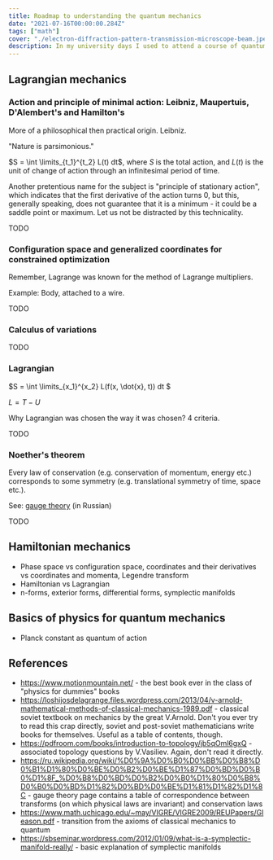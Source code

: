 ```yaml
---
title: Roadmap to understanding the quantum mechanics
date: "2021-07-16T00:00:00.284Z"
tags: ["math"]
cover: "./electron-diffraction-pattern-transmission-microscope-beam.jpeg"
description: In my university days I used to attend a course of quantum chemistry/mechanics, which was given in a typical post-soviet education style. All formalism, no essentials. As quantum computers are getting closer and closer to the reality by the day, I had a practical reason to finally improve my understanding of the theory. Here is my roadmap to understanding the quantum mechanics.
---
```


Lagrangian mechanics
--------------------


### Action and principle of minimal action: Leibniz, Maupertuis, D'Alembert's and Hamilton's

More of a philosophical then practical origin. Leibniz.

"Nature is parsimonious."

$S = \int \limits_{t_1}^{t_2} L(t) dt$, where $S$ is the total action, and $L(t)$ is the unit of change of action through
an infinitesimal period of time.

Another pretentious name for the subject is "principle of stationary action", which indicates that the first derivative of
the action turns 0, but this, generally speaking, does not guarantee that it is a minimum - it could be a saddle point or
maximum. Let us not be distracted by this technicality.

TODO

### Configuration space and generalized coordinates for constrained optimization

Remember, Lagrange was known for the method of Lagrange multipliers.

Example: Body, attached to a wire.

TODO

### Calculus of variations
 
TODO

### Lagrangian

$S = \int \limits_{x_1}^{x_2} L(f(x, \dot{x}, t)) dt $

$L = T - U$

Why Lagrangian was chosen the way it was chosen? 4 criteria.

TODO

### Noether's theorem

Every law of conservation (e.g. conservation of momentum, energy etc.) corresponds to some symmetry (e.g. translational
symmetry of time, space etc.).

See: [gauge theory](https://ru.wikipedia.org/wiki/%D0%9A%D0%B0%D0%BB%D0%B8%D0%B1%D1%80%D0%BE%D0%B2%D0%BE%D1%87%D0%BD%D0%B0%D1%8F_%D0%B8%D0%BD%D0%B2%D0%B0%D1%80%D0%B8%D0%B0%D0%BD%D1%82%D0%BD%D0%BE%D1%81%D1%82%D1%8C) (in Russian)

TODO

Hamiltonian mechanics
---------------------
 - Phase space vs configuration space, coordinates and their derivatives vs coordinates and momenta, Legendre transform
 - Hamiltonian vs Lagrangian
 - n-forms, exterior forms, differential forms, symplectic manifolds

Basics of physics for quantum mechanics
---------------------------------------
 - Planck constant as quantum of action

References
----------
 - https://www.motionmountain.net/ - the best book ever in the class of "physics for dummies" books
 - https://loshijosdelagrange.files.wordpress.com/2013/04/v-arnold-mathematical-methods-of-classical-mechanics-1989.pdf - classical soviet textbook on mechanics by the great V.Arnold. Don't you ever try to read this crap directly, soviet and post-soviet mathematicians write books for themselves. Useful as a table of contents, though.
 - https://pdfroom.com/books/introduction-to-topology/jb5qOml6gxQ - associated topology questions by V.Vasiliev. Again, don't read it directly.
 - https://ru.wikipedia.org/wiki/%D0%9A%D0%B0%D0%BB%D0%B8%D0%B1%D1%80%D0%BE%D0%B2%D0%BE%D1%87%D0%BD%D0%B0%D1%8F_%D0%B8%D0%BD%D0%B2%D0%B0%D1%80%D0%B8%D0%B0%D0%BD%D1%82%D0%BD%D0%BE%D1%81%D1%82%D1%8C - gauge theory page contains a table of correspondence between transforms (on which physical laws are invariant) and conservation laws
 - https://www.math.uchicago.edu/~may/VIGRE/VIGRE2009/REUPapers/Gleason.pdf - transition from the axioms of classical mechanics to quantum
 - https://sbseminar.wordpress.com/2012/01/09/what-is-a-symplectic-manifold-really/ - basic explanation of symplectic manifolds 